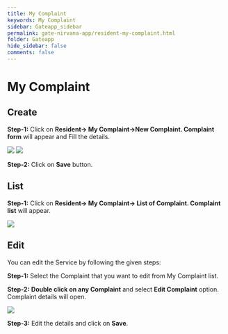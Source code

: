 ```yaml
---
title: My Complaint
keywords: My Complaint
sidebar: Gateapp_sidebar
permalink: gate-nirvana-app/resident-my-complaint.html
folder: Gateapp
hide_sidebar: false
comments: false
---
```


# My Complaint

## Create

**Step-1:** Click on **Resident-> My Complaint->New Complaint. Complaint form** will appear and Fill the details.

![](/images/Resident-My-Complaint-Options.png)
![](/images/Resident-Complaint-Form.png)

**Step-2:** Click on **Save** button.

## List

**Step-1:** Click on **Resident-> My Complaint-> List of Complaint. Complaint list** will appear.

![](/images/Resident-Complaint-List.png)

## Edit

You can edit the Service by following the given steps:

**Step-1:** Select the Complaint that you want to edit from My Complaint list.

**Step-2:** **Double click on any Complaint** and select **Edit Complaint** option. Complaint details will open.

![](/images/Resident-Complaint-Details.png)

**Step-3:** Edit the details and click on **Save**.
